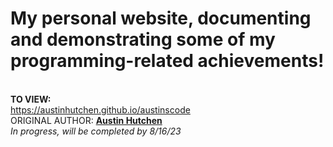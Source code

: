 <h1>My personal website, documenting and demonstrating some of my programming-related achievements!</h1>
 
 <br> <b>TO VIEW: </b>
 <br>
 https://austinhutchen.github.io/austinscode
  <br>
ORIGINAL AUTHOR: <u><b>Austin Hutchen </b></u> 
<br>
*In progress, will be completed by 8/16/23*
